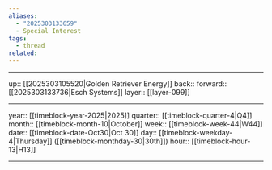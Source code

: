 ```yaml
---
aliases:
  - "2025303133659"
  - Special Interest
tags:
  - thread
related:
---
```




***

up:: [[2025303105520|Golden Retriever Energy]]
back:: 
forward:: [[2025303133736|Esch Systems]]
layer:: [[layer-099]]

***

year:: [[timeblock-year-2025|2025]]
quarter:: [[timeblock-quarter-4|Q4]]
month:: [[timeblock-month-10|October]]
week:: [[timeblock-week-44|W44]]
date:: [[timeblock-date-Oct30|Oct 30]]
day:: [[timeblock-weekday-4|Thursday]] ([[timeblock-monthday-30|30th]])
hour:: [[timeblock-hour-13|H13]]

***
